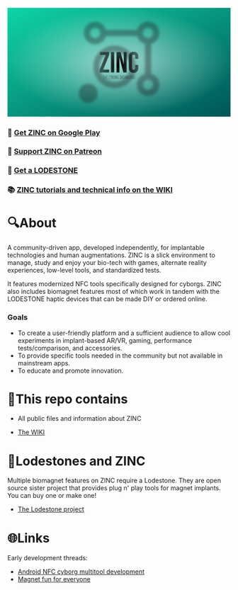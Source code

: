 ![Logo](https://github.com/AxelFougues/ZINC-public-resources/blob/main/Branding/Banner.png)

### 📲 [Get ZINC on Google Play](https://play.google.com/store/apps/details?id=com.AzApps.ZINC)
### 💚 [Support ZINC on Patreon](https://www.patreon.com/AxelFougues)
### 🧲 [Get a LODESTONE](https://github.com/AxelFougues/Lodestone-biomagnet-tools)
### 📚 [ZINC tutorials and technical info on the WIKI](https://github.com/AxelFougues/ZINC-public-resources/wiki)

# 🔍About
A community-driven app, developed independently, for implantable technologies and human augmentations.
ZINC is a slick environment to manage, study and enjoy your bio-tech with games, alternate reality experiences, low-level tools, and standardized tests.

It features modernized NFC tools specifically designed for cyborgs.
ZINC also includes biomagnet features most of which work in tandem with the LODESTONE haptic devices that can be made DIY or ordered online.
### Goals
 - To create a user-friendly platform and a sufficient audience to allow cool experiments in implant-based AR/VR, gaming, performance tests/comparison, and accessories.
 - To provide specific tools needed in the community but not available in mainstream apps.
 - To educate and promote innovation.

# 🧾This repo contains

- All public files and information about ZINC

- [The WIKI](https://github.com/AxelFougues/ZINC-public-resources/wiki)

# 🧲Lodestones and ZINC
Multiple biomagnet features on ZINC require a Lodestone. They are open source sister project that provides plug n' play tools for magnet implants. You can buy one or make one!
 
 - [The Lodestone project](https://github.com/AxelFougues/Lodestone-biomagnet-tools)

# 🌐Links

 Early development threads:
- [Android NFC cyborg multitool development](https://forum.dangerousthings.com/t/android-nfc-cyborg-multitool-development/17772)
- [Magnet fun for everyone](https://forum.dangerousthings.com/t/finger-magnet-fun-for-everyone/18642)
